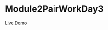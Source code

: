 # Module2PairWorkDay3
[Live Demo](https://rawcdn.githack.com/ErvinsZ/Module2PairWorkDay3/4ad08bbd74a9133ee7ce30e9647378ec060c0941/Day3PairWork.html)
